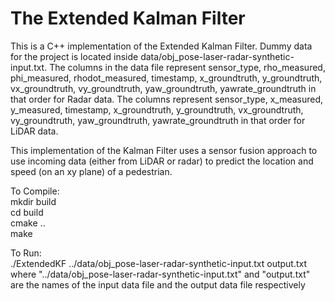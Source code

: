 # The Extended Kalman Filter

This is a C++ implementation of the Extended Kalman Filter. Dummy data for the project is located inside data/obj_pose-laser-radar-synthetic-input.txt. The columns in the data file represent sensor_type, rho_measured, phi_measured, rhodot_measured, timestamp, x_groundtruth, y_groundtruth, vx_groundtruth, vy_groundtruth, yaw_groundtruth, yawrate_groundtruth in that order for Radar data. The columns represent sensor_type, x_measured, y_measured, timestamp, x_groundtruth, y_groundtruth, vx_groundtruth, vy_groundtruth, yaw_groundtruth, yawrate_groundtruth in that order for LiDAR data.

This implementation of the Kalman Filter uses a sensor fusion approach to use incoming data (either from LiDAR or radar) to predict the location and speed (on an xy plane) of a pedestrian.

To Compile:<br />
mkdir build<br />
cd build<br />
cmake ..<br />
make<br />

To Run:<br />
./ExtendedKF ../data/obj_pose-laser-radar-synthetic-input.txt output.txt
<br />
where "../data/obj_pose-laser-radar-synthetic-input.txt" and "output.txt" are the names of the input data file and the output data file respectively
